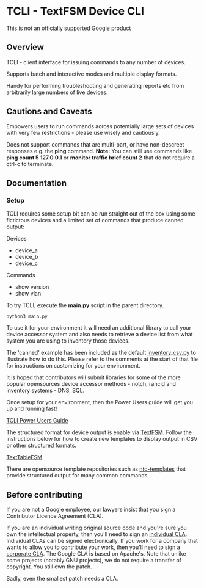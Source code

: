 # TCLI - TextFSM Device CLI

This is not an officially supported Google product

## Overview

TCLI - client interface for issuing commands to any number of devices.

Supports batch and interactive modes and multiple display formats.

Handy for performing troubleshooting and generating reports etc from
arbitrarily large numbers of live devices.

## Cautions and Caveats

Empowers users to run commands across potentially large sets of devices with
very few restrictions - please use wisely and cautiously.

Does not support commands that are multi-part, or have non-descreet responses
e.g. the **ping** command.
**Note:** You can still use commands like
**ping count 5 127.0.0.1** or **monitor traffic brief count 2**
that do not require a ctrl-c to terminate.

## Documentation

### Setup
TCLI requires some setup bit can be run straight out of the box using some
fictictous devices and a limited set of commands that produce canned output:

Devices

   * device_a
   * device_b
   * device_c

Commands

   * show version
   * show vlan

To try TCLI, execute the **main.py** script in the parent directory.

    python3 main.py

To use it for your environment it will need an additional library to call
your device accessor system and also needs to retrieve a device list from
what system you are using to inventory those devices.

The 'canned' example has been included as the default [inventory_csv.py](https://github.com/google/tcli/blob/master/tcli/inventory_csv.py) to
illustrate how to do this. Please refer to the comments at the start of that
file for instructions on customizing for your environment.

It is hoped that contributors will submit libraries for some of the more
popular opensources device accessor methods - notch, rancid and inventory systems - DNS, SQL.

Once setup for your environment, then the Power Users guide will get you up and running fast!

[TCLI Power Users Guide](https://github.com/google/tcli/wiki/TCLI-Power-Users-Guide)

The structured format for device output is enable via [TextFSM](https://github.com/google/tcli).
Follow the instructions below for how to create new templates to display output in CSV or other structured formats.

[TextTableFSM](https://github.com/google/textfsm/wiki/Code-Lab)

There are opensource template repositories such as [ntc-templates](https://github.com/networktocode/ntc-templates)
that provide structured output for many common commands.

Before contributing
-------------------
If you are not a Google employee, our lawyers insist that you sign a Contributor
Licence Agreement (CLA).

If you are an individual writing original source code and you're sure you own
the intellectual property, then you'll need to sign an
[individual CLA](https://cla.developers.google.com/about/google-individual).
Individual CLAs can be signed electronically. If you work for a company that
wants to allow you to contribute your work, then you'll need to sign a
[corporate CLA](https://cla.developers.google.com/clas).
The Google CLA is based on Apache's. Note that unlike some projects
(notably GNU projects), we do not require a transfer of copyright. You still own
the patch.

Sadly, even the smallest patch needs a CLA.
